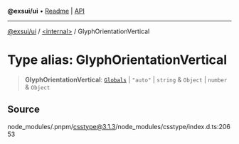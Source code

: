 **@exsui/ui** • [Readme](../../README.md) \| [API](../../globals.md)

***

[@exsui/ui](../../README.md) / [\<internal\>](../README.md) / GlyphOrientationVertical

# Type alias: GlyphOrientationVertical

> **GlyphOrientationVertical**: [`Globals`](Globals.md) \| `"auto"` \| `string` & `Object` \| `number` & `Object`

## Source

node\_modules/.pnpm/csstype@3.1.3/node\_modules/csstype/index.d.ts:20653
